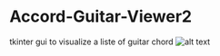 # Accord-Guitar-Viewer2
tkinter gui to visualize a liste of guitar chord
![alt text](https://raw.githubusercontent.com/Daguhh/Accord-Guitar-Viewer2/master/Guitare_accords.png)
